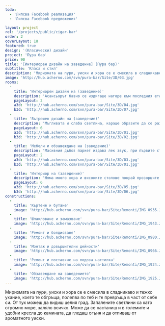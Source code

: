 ```yaml
---
todo:
  - 'Липсва Facebook реализация'
  - 'Липсва Facebook предложения'

layout: project
rel: '/projects/public/cigar-bar' 
order: 2
coverLayout: 18
featured: true
design: '(Класически) дизайн'
project: 'Пура бар'
price: 90
title: '[Интериорен дизайн на заведение] (Пура бар)'
subtitle: 'Класа и стил'
description: 'Миризмата на пури, уиски и хора се е смесила в сладникаво и тежко ухание, което те обгръща, полепва по теб и те превръща в част от себе си. Запалените светлини са като огромно море, заляло всичко. Може да се настаниш и в големите и удобни кресла до камината, да гледаш огъня и да отпиваш от ароматното уиски.'
image: 'http://hub.acherno.com/svn/pura-bar/Site/3D/03.jpg'
rooms:
  -
    title: 'Интериорен дизайн на (заведение)'
    description: 'Асансьорът бавно се издигаше нагоре към последния етаж на хотела. Светлината прокарваше път и водеше към лекия шум, който се чуваше зад плътно затворената тежка дървена врата с множество орнаменти. Човек в униформа кимва леко с глава в поздрав и натиска масивната месингова дръжка на вратата, подканвайки те да влезеш в клуба.'
    pageLayout: 2
    a3d: 'http://hub.acherno.com/svn/pura-bar/Site/3D/04.jpg'
    b3d: 'http://hub.acherno.com/svn/pura-bar/Site/3D/07.jpg'
  -
    title: 'Вътрешен дизайн на (заведение)'
    description: 'Мъгливата и слаба светлина, караше образите да се разместват и разливат в сумрака, изпълвайки го с неясни образи и форми.'
    pageLayout: 6
    a3d: 'http://hub.acherno.com/svn/pura-bar/Site/3D/01.jpg'
    b3d: 'http://hub.acherno.com/svn/pura-bar/Site/3D/02.jpg'
  -
    title: 'Мебели и обзавеждане на (заведение)'
    description: 'Масивния дъбов паркет издава лек звук, при първите стъпки по него, сякаш ти казва, че е живо същество, което си настъпил докато спи и после утихва отново. Всички са потънали в собствените си разговори, в дълбоките кресла и мисли. Някои просто гледат пред себе си, дърпайки си от пурата и скриващи лицата си зад плътните облаци дим.'
    pageLayout: 2
    a3d: 'http://hub.acherno.com/svn/pura-bar/Site/3D/03.jpg'
    b3d: 'http://hub.acherno.com/svn/pura-bar/Site/3D/01.jpg'
  -
    title: 'Интериор на (заведение)'
    description: 'Няма много хора и високите столове покрай прозорците са свободни. От там може да се види целия град.'
    pageLayout: 6
    a3d: 'http://hub.acherno.com/svn/pura-bar/Site/3D/05.jpg'
    b3d: 'http://hub.acherno.com/svn/pura-bar/Site/3D/06.jpg'
constructions:
  - 
    title: 'Къртене и бутане'
    image: 'http://hub.acherno.com/svn/pura-bar/Site/Remonti/IMG_0935.JPG'
  - 
    title: 'Шпакловане и замазване'
    image: 'http://hub.acherno.com/svn/pura-bar/Site/Remonti/IMG_1943.JPG'
  - 
    title: 'Ремонт и боядисване'
    image: 'http://hub.acherno.com/svn/pura-bar/Site/Remonti/IMG_0980.JPG'
  - 
    title: 'Монтаж и довършителни дейности'
    image: 'http://hub.acherno.com/svn/pura-bar/Site/Remonti/IMG_0966.JPG'
  -
    title: 'Ремонт и поставяне на подова настилка'
    image: 'http://hub.acherno.com/svn/pura-bar/Site/Remonti/IMG_1924.JPG'
  -
    title: 'Обзавеждане на заведението'
    image: 'http://hub.acherno.com/svn/pura-bar/Site/Remonti/IMG_1925.JPG'
---
```

Миризмата на пури, уиски и хора се е смесила в сладникаво и тежко ухание, което те обгръща, полепва по теб и те превръща в част от себе си. От тук можеш да видиш целия град. Запалените светлини са като огромно море, заляло всичко. Може да се настаниш и в големите и удобни кресла до камината, да гледаш огъня и да отпиваш от ароматното уиски.